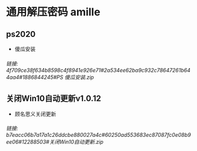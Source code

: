# 通用解压密码 amille


## ps2020
- 傻瓜安装
###### 链接:  4f709ce38f634b8598c4f8941e926e71#2a534ee62ba9c932c78647261b644aa4#1886844245#PS 傻瓜安装.zip


## 关闭Win10自动更新v1.0.12
- 顾名思义关闭更新   
###### 链接:  b7eacc06b7a17a1c26ddcbe880027a4c#60250ad553683ec87087fc0e08b9ee06#12288503#关闭Win10自动更新.zip

